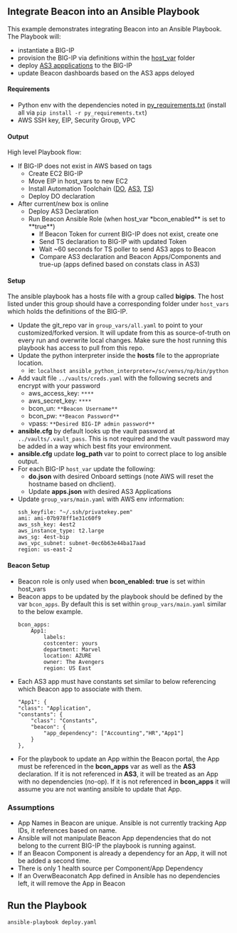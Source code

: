 ## Integrate Beacon into an Ansible Playbook

This example demonstrates integrating Beacon into an Ansible Playbook.  The Playbook will:
- instantiate a BIG-IP
- provision the BIG-IP via definitions within the [host_var](https://github.com/f5devcentral/f5-beacon/tree/master/examples/ansible-integration/host_vars) folder
- deploy [AS3 appplications](https://github.com/f5devcentral/f5-beacon/blob/ansible/examples/ansible-integration/host_vars/localhost/apps.json) to the BIG-IP
- update Beacon dashboards based on the AS3 apps deloyed

#### Requirements

- Python env with the dependencies noted in [py_requirements.txt](https://github.com/f5devcentral/f5-beacon/blob/master/examples/ansible-integration/py_requirements.txt) (install all via `pip install -r py_requirements.txt`)
- AWS SSH key, EIP, Security Group, VPC

#### Output

High level Playbook flow:

- If BIG-IP does not exist in AWS based on tags
  - Create EC2 BIG-IP
  - Move EIP in host_vars to new EC2
  - Install Automation Toolchain ([DO](https://github.com/F5Networks/f5-declarative-onboarding), [AS3](https://github.com/F5Networks/f5-appsvcs-extension), [TS](https://github.com/F5Networks/f5-telemetry-streaming))
  - Deploy DO declaration
- After current/new box is online
  - Deploy AS3 Declaration
  - Run Beacon Ansible Role (when host_var \*bcon_enabled** is set to **true\*\*)
    - If Beacon Token for current BIG-IP does not exist, create one
    - Send TS declaration to BIG-IP with updated Token
    - Wait ~60 seconds for TS poller to send AS3 apps to Beacon
    - Compare AS3 declaration and Beacon Apps/Components and true-up (apps defined based on constats class in AS3)

#### Setup

The ansible playbook has a hosts file with a group called **bigips**. The host listed under this group should have a corresponding folder under `host_vars` which holds the definitions of the BIG-IP.

- Update the git_repo var in `group_vars/all.yaml` to point to your customized/forked version. It will update from this as source-of-truth on every run and overwrite local changes. Make sure the host running this playbook has access to pull from this repo.
- Update the python interpreter inside the **hosts** file to the appropriate location.
  - ie: `localhost ansible_python_interpreter=/sc/venvs/np/bin/python`
- Add vault file `../vaults/creds.yaml` with the following secrets and encrypt with your password
  - aws_access_key: `****`
  - aws_secret_key: `****`
  - bcon_un: `**Beacon Username**`
  - bcon_pw: `**Beacon Password**`
  - vpass: `**Desired BIG-IP admin password**`
- **ansible.cfg** by default looks up the vault password at `../vaults/.vault_pass`. This is not required and the vault password may be added in a way which best fits your environment.
- **ansible.cfg** update **log_path** var to point to correct place to log ansible output.
- For each BIG-IP `host_var` update the following:
  - **do.json** with desired Onboard settings (note AWS will reset the hostname based on dhclient).
  - Update **apps.json** with desired AS3 Applications
- Update `group_vars/main.yaml` with AWS env information:
  ```
  ssh_keyfile: "~/.ssh/privatekey.pem"
  ami: ami-07b978ff1e31c60f9
  aws_ssh_key: 4est2
  aws_instance_type: t2.large
  aws_sg: 4est-bip
  aws_vpc_subnet: subnet-0ec6b63e44ba17aad
  region: us-east-2
  ```

#### Beacon Setup

- Beacon role is only used when **bcon_enabled: true** is set within host_vars
- Beacon apps to be updated by the playbook should be defined by the var `bcon_apps`. By default this is set within `group_vars/main.yaml` similar to the below example.
  ```
  bcon_apps:
      App1:
          labels:
          costcenter: yours
          department: Marvel
          location: AZURE
          owner: The Avengers
          region: US East
  ```
- Each AS3 app must have constants set similar to below referencing which Beacon app to associate with them.
  ```
  "App1": {
  "class": "Application",
  "constants": {
      "class": "Constants",
      "beacon": {
          "app_dependency": ["Accounting","HR","App1"]
      }
  },
  ```
- For the playbook to update an App within the Beacon portal, the App must be referenced in the **bcon_apps** var as well as the **AS3** declaration. If it is not referenced in **AS3**, it will be treated as an App with no dependencies (no-op). If it is not referenced in **bcon_apps** it will assume you are not wanting ansible to update that App.

### Assumptions

- App Names in Beacon are unique. Ansible is not currently tracking App IDs, it references based on name.
- Ansible will not manipulate Beacon App dependencies that do not belong to the current BIG-IP the playbook is running against.
- If an Beacon Component is already a dependency for an App, it will not be added a second time.
- There is only 1 health source per Component/App Dependency
- If an OverwBeaconatch App defined in Ansible has no dependencies left, it will remove the App in Beacon

## Run the Playbook

```shell
ansible-playbook deploy.yaml
```
